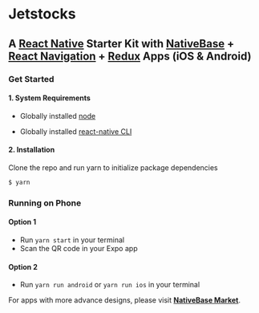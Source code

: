 # Jetstocks

## A [React Native](https://facebook.github.io/react-native/docs/getting-started.html) Starter Kit with [NativeBase](https://nativebase.io/) + [React Navigation](https://reactnavigation.org/) + [Redux](https://github.com/reactjs/redux) Apps (iOS & Android)

### Get Started

#### 1. System Requirements

* Globally installed [node](https://nodejs.org/en/)

* Globally installed [react-native CLI](https://facebook.github.io/react-native/docs/getting-started.html)

#### 2. Installation

Clone the repo and run yarn to initialize package dependencies

```sh
$ yarn
```

### Running on Phone

#### Option 1

* Run `yarn start` in your terminal
* Scan the QR code in your Expo app

#### Option 2

* Run `yarn run android` or `yarn run ios` in your terminal

For apps with more advance designs, please visit **[NativeBase Market](https://market.nativebase.io/)**.
